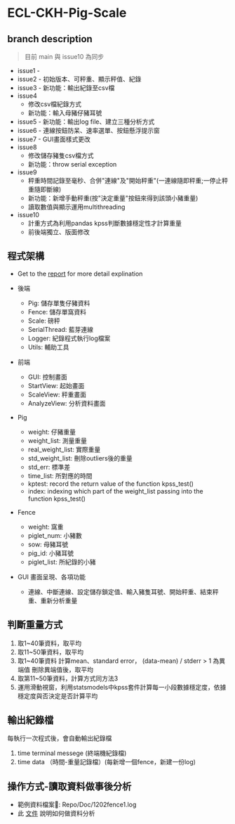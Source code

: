 # ECL-CKH-Pig-Scale

## branch description
> 目前 main 與 issue10 為同步
* issue1 - 
* issue2 - 初始版本、可秤重、顯示秤值、紀錄
* issue3 - 新功能：輸出紀錄至csv檔
* issue4
  - 修改csv檔紀錄方式
  - 新功能：輸入母豬仔豬耳號
* issue5 - 新功能：輸出log file、建立三種分析方式
* issue6 - 連線按鈕防呆、速率選單、按鈕懸浮提示窗
* issue7 - GUI畫面樣式更改
* issue8 
  - 修改儲存豬隻csv檔方式
  - 新功能：throw serial exception
* issue9
  - 秤重時間記錄至毫秒、合併"連線"及"開始秤重"(一連線隨即秤重;一停止秤重隨即斷線)
  - 新功能：新增手動秤重(按"決定重量"按鈕來得到該頭小豬重量)
  - 讀取數值與顯示運用multithreading
* issue10
  - 計重方式為利用pandas kpss判斷數據穩定性才計算重量
  - 前後端獨立、版面修改

## 程式架構
* Get to the [report](Pig_Scale_report2.0.pdf) for more detail explination
* 後端
  - Pig: 儲存單隻仔豬資料
  - Fence: 儲存單窩資料
  - Scale: 磅秤
  - SerialThread: 藍芽連線
  - Logger: 紀錄程式執行log檔案
  - Utils: 輔助工具
* 前端
  - GUI: 控制畫面
  - StartView: 起始畫面
  - ScaleView: 秤重畫面
  - AnalyzeView: 分析資料畫面

* Pig
  - weight: 仔豬重量
  - weight_list: 測量重量
  - real_weight_list: 實際重量
  - std_weight_list: 刪除outliers後的重量
  - std_err: 標準差
  - time_list: 所對應的時間
  - kptest: record the return value of the function kpss_test()
  - index: indexing which part of the weight_list passing into the function kpss_test()

* Fence
  - weight: 窩重
  - piglet_num: 小豬數
  - sow: 母豬耳號
  - pig_id: 小豬耳號
  - piglet_list: 所紀錄的小豬

* GUI 畫面呈現、各項功能
  - 連線、中斷連線、設定儲存鎖定值、輸入豬隻耳號、開始秤重、結束秤重、重新分析重量

## 判斷重量方式
1.  取1~40筆資料，取平均
2.  取11~50筆資料，取平均
3.  取1~40筆資料
    計算mean、standard error，
    (data-mean) / stderr > 1 為異端值
    刪除異端值後，取平均
4.  取第11~50筆資料，計算方式同方法3
5.  運用滑動視窗，利用statsmodels中kpss套件計算每一小段數據穩定度，依據穩定度與否決定是否計算平均

## 輸出紀錄檔
每執行一次程式後，會自動輸出紀錄檔
1. time terminal messege (終端機紀錄檔)
2. time data （時間-重量記錄檔）(每新增一個fence，新建一份log) 

## 操作方式-讀取資料做事後分析
- 範例資料檔案: Repo/Doc/1202fence1.log
- 此 [文件](AnalyzeDataManual.md)  說明如何做資料分析

